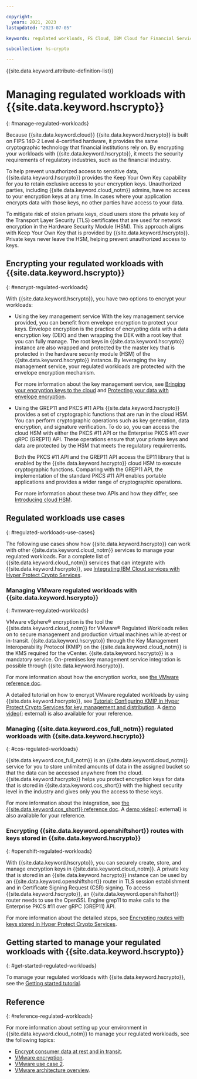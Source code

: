 ```yaml
---

copyright:
  years: 2021, 2023
lastupdated: "2023-07-05"

keywords: regulated workloads, FS Cloud, IBM Cloud for Financial Services, FS Cloud use cases

subcollection: hs-crypto

---
```


{{site.data.keyword.attribute-definition-list}}



# Managing regulated workloads with {{site.data.keyword.hscrypto}}
{: #manage-regulated-workloads}

Because {{site.data.keyword.cloud}} {{site.data.keyword.hscrypto}} is built on FIPS 140-2 Level 4-certified hardware, it provides the same cryptographic technology that financial institutions rely on. By encrypting your workloads with {{site.data.keyword.hscrypto}}, it meets the security requirements of regulatory industries, such as the financial industry.

To help prevent unauthorized access to sensitive data, {{site.data.keyword.hscrypto}} provides the Keep Your Own Key capability for you to retain exclusive access to your encryption keys. Unauthorized parties, including {{site.data.keyword.cloud_notm}} admins, have no access to your encryption keys at any time. In cases where your application encrypts data with those keys, no other parties have access to your data.  

To mitigate risk of stolen private keys, cloud users store the private key of the Transport Layer Security (TLS) certificates that are used for network encryption in the Hardware Security Module (HSM). This approach aligns with Keep Your Own Key that is provided by {{site.data.keyword.hscrypto}}. Private keys never leave the HSM, helping prevent unauthorized access to keys.

## Encrypting your regulated workloads with {{site.data.keyword.hscrypto}}
{: #encrypt-regulated-workloads}

With {{site.data.keyword.hscrypto}}, you have two options to encrypt your workloads:

* Using the key management service
    With the key management service provided, you can benefit from envelope encryption to protect your keys. Envelope encryption is the practice of encrypting data with a data encryption key (DEK) and then wrapping the DEK with a root key that you can fully manage. The root keys in {{site.data.keyword.hscrypto}} instance are also wrapped and protected by the master key that is protected in the hardware security module (HSM) of the {{site.data.keyword.hscrypto}} instance. By leveraging the key management service, your regulated workloads are protected with the envelope encryption mechanism.

    For more information about the key management service, see [Bringing your encryption keys to the cloud](/docs/hs-crypto?topic=hs-crypto-importing-keys) and [Protecting your data with envelope encryption](/docs/hs-crypto?topic=hs-crypto-envelope-encryption).
    
* Using the GREP11 and PKCS #11 APIs
    {{site.data.keyword.hscrypto}} provides a set of cryptographic functions that are run in the cloud HSM. You can perform cryptographic operations such as key generation, data encryption, and signature verification. To do so, you can access the cloud HSM with either the PKCS #11 API or the Enterprise PKCS #11 over gRPC (GREP11) API. These operations ensure that your private keys and data are protected by the HSM that meets the regulatory requirements.

    Both the PKCS #11 API and the GREP11 API access the EP11 library that is enabled by the {{site.data.keyword.hscrypto}} cloud HSM to execute cryptographic functions. Comparing with the GREP11 API, the implementation of the standard PKCS #11 API enables portable applications and provides a wider range of cryptographic operations.

    For more information about these two APIs and how they differ, see [Introducing cloud HSM](/docs/hs-crypto?topic=hs-crypto-introduce-cloud-hsm).

## Regulated workloads use cases
{: #regulated-workloads-use-cases}

The following use cases show how {{site.data.keyword.hscrypto}} can work with other {{site.data.keyword.cloud_notm}} services to manage your regulated workloads. For a complete list of {{site.data.keyword.cloud_notm}} services that can integrate with {{site.data.keyword.hscrypto}}, see [Integrating IBM Cloud services with Hyper Protect Crypto Services](/docs/hs-crypto?topic=hs-crypto-integrate-services). 

### Managing VMware regulated workloads with {{site.data.keyword.hscrypto}}
{: #vmware-regulated-workloads}

VMware vSphere® encryption is the tool the {{site.data.keyword.cloud_notm}} for VMware® Regulated Workloads relies on to secure management and production virtual machines while at-rest or in-transit. {{site.data.keyword.hscrypto}} through the Key Management Interoperability Protocol (KMIP) on the {{site.data.keyword.cloud_notm}} is the KMS required for the vCenter. {{site.data.keyword.hscrypto}} is a mandatory service. On-premises key management service integration is possible through {{site.data.keyword.hscrypto}}.

For more information about how the encryption works, see [the VMware reference doc](/docs/vmwaresolutions?topic=vmwaresolutions-vrw-encryption).

A detailed tutorial on how to encrypt VMware regulated workloads by using {{site.data.keyword.hscrypto}}, see [Tutorial: Configuring KMIP in Hyper Protect Crypto Services for key management and distribution](/docs/hs-crypto?topic=hs-crypto-tutorial-kmip-vmware). A [demo video](https://mediacenter.ibm.com/media/1_e5gk6ktn){: external} is also available for your reference.

### Managing {{site.data.keyword.cos_full_notm}} regulated workloads with {{site.data.keyword.hscrypto}}
{: #cos-regulated-workloads}

{{site.data.keyword.cos_full_notm}} is an {{site.data.keyword.cloud_notm}} service for you to store unlimited amounts of data in the assigned bucket so that the data can be accessed anywhere from the cloud. {{site.data.keyword.hscrypto}} helps you protect encryption keys for data that is stored in {{site.data.keyword.cos_short}} with the highest security level in the industry and gives only you the access to these keys.

For more information about the integration, see [the {{site.data.keyword.cos_short}} reference doc](/docs/cloud-object-storage?topic=cloud-object-storage-encryption). A [demo video](https://mediacenter.ibm.com/media/0_mgxwp16v){: external} is also available for your reference.

### Encrypting {{site.data.keyword.openshiftshort}} routes with keys stored in {{site.data.keyword.hscrypto}}
{: #openshift-regulated-workloads}

With {{site.data.keyword.hscrypto}}, you can securely create, store, and manage encryption keys in {{site.data.keyword.cloud_notm}}. A private key that is stored in an {{site.data.keyword.hscrypto}} instance can be used by an {{site.data.keyword.openshiftshort}} router in TLS session establishment and in Certificate Signing Request (CSR) signing. To access {{site.data.keyword.hscrypto}}, an {{site.data.keyword.openshiftshort}} router needs to use the OpenSSL Engine grep11 to make calls to the Enterprise PKCS #11 over gRPC (GREP11) API.

For more information about the detailed steps, see [Encrypting routes with keys stored in Hyper Protect Crypto Services](/docs/openshift?topic=openshift-hpcs-router).

## Getting started to manage your regulated workloads with {{site.data.keyword.hscrypto}}
{: #get-started-regulated-workloads}

To manage your regulated workloads with {{site.data.keyword.hscrypto}}, see the [Getting started tutorial](/docs/hs-crypto?topic=hs-crypto-get-started).

## Reference
{: #reference-regulated-workloads}

For more information about setting up your environment in {{site.data.keyword.cloud_notm}} to manage your regulated workloads, see the following topics:

* [Encrypt consumer data at rest and in transit](/docs/allowlist/framework-financial-services?topic=framework-financial-services-best-practices#best-practices-encryption).
* [VMware encryption](/docs/vmwaresolutions?topic=vmwaresolutions-vrw-encryption#vrw-encryption-keys).
* [VMware use case 2](/docs/vmwaresolutions?topic=vmwaresolutions-vrw-use-case-2).
* [VMware architecture overview](/docs/vmwaresolutions?topic=vmwaresolutions-vrw-archi-overview).
